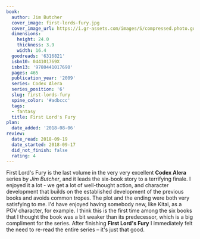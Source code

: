 ```yaml
---
book:
  author: Jim Butcher
  cover_image: first-lords-fury.jpg
  cover_image_url: https://i.gr-assets.com/images/S/compressed.photo.goodreads.com/books/1327903582l/6316821._SX98_.jpg
  dimensions:
    height: 24.0
    thickness: 3.9
    width: 16.4
  goodreads: '6316821'
  isbn10: 044101769X
  isbn13: '9780441017690'
  pages: 465
  publication_year: '2009'
  series: Codex Alera
  series_position: '6'
  slug: first-lords-fury
  spine_color: '#adbccc'
  tags:
  - fantasy
  title: First Lord's Fury
plan:
  date_added: '2018-08-06'
review:
  date_read: 2018-09-19
  date_started: 2018-09-17
  did_not_finish: false
  rating: 4
---
```


First Lord's Fury is the last volume in the very very excellent **Codex Alera** series by *Jim Butcher*, and it leads the six-book story to a terrifying finale. I enjoyed it a lot - we get a lot of well-thought action, and character development that builds on the established development of the previous books and avoids common tropes. The plot and the ending were both very satisfying to me. I'd have enjoyed having somebody new, like Kitai, as a POV character, for example.
I think this is the first time among the six books that I thought the book was a bit weaker than its predecessor, which is a big compliment for the series. After finishing **First Lord's Fury** I immediately felt the need to re-read the entire series – it's just that good.
